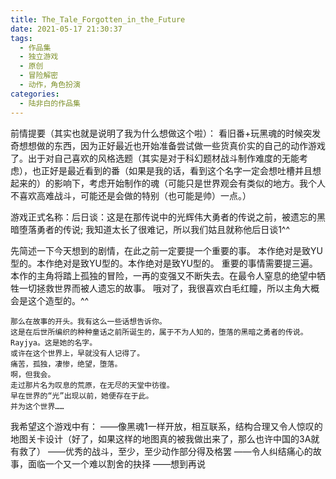 ```yaml
---
title: The_Tale_Forgotten_in_the_Future
date: 2021-05-17 21:30:37
tags:
  - 作品集
  - 独立游戏
  - 原创
  - 冒险解密
  - 动作，角色扮演
categories:
  - 陆非白的作品集
---
```

前情提要（其实也就是说明了我为什么想做这个啦）：
	看旧番+玩黑魂的时候突发奇想想做的东西，因为正好最近也开始准备尝试做一些货真价实的自己的动作游戏了。出于对自己喜欢的风格选题（其实是对于科幻题材战斗制作难度的无能考虑），也正好是最近看到的番（如果是我的话，看到这个名字一定会想吐槽并且想起来的）的影响下，考虑开始制作的魂（可能只是世界观会有类似的地方。我个人不喜欢高难战斗，可能还是会做的特别（也可能是帅）一点。）

游戏正式名称：后日谈：这是在那传说中的光辉伟大勇者的传说之前，被遗忘的黑暗堕落勇者的传说;
我知道太长了很难记，所以我们姑且就称他后日谈1^^

先简述一下今天想到的剧情，在此之前一定要提一个重要的事。
	本作绝对是致YU型的。本作绝对是致YU型的。本作绝对是致YU型的。
重要的事情需要提三遍。本作的主角将踏上孤独的冒险，一再的变强又不断失去。在最令人窒息的绝望中牺牲一切拯救世界而被人遗忘的故事。
    哦对了，我很喜欢白毛红瞳，所以主角大概会是这个造型的。^^

    那么在故事的开头。我有这么一些话想告诉你。
    这是在后世所编织的种种童话之前所诞生的，属于不为人知的，堕落的黑暗之勇者的传说。
    Rayjya。这是她的名字。
    或许在这个世界上，早就没有人记得了。
    痛苦，孤独，凄惨，绝望，堕落。
    啊，但我会。
    走过那片名为叹息的荒原，在无尽的天堂中彷徨。
    早在世界的“光”出现以前，她便存在于此。
    并为这个世界……

我希望这个游戏中有：
——像黑魂1一样开放，相互联系，结构合理又令人惊叹的地图关卡设计（好了，如果这样的地图真的被我做出来了，那么也许中国的3A就有救了）
——优秀的战斗，至少，至少动作部分得及格罢
——令人纠结痛心的故事，面临一个又一个难以割舍的抉择
——想到再说


